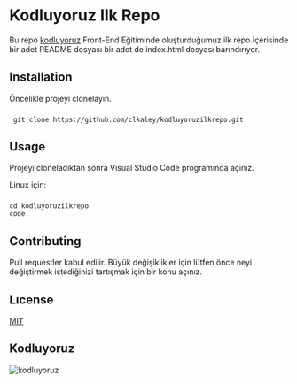 # Kodluyoruz Ilk Repo
Bu repo [kodluyoruz](https://www.kodluyoruz.org/) Front-End Eğitiminde oluşturduğumuz ilk repo.İçerisinde bir adet README dosyası bir adet de index.html dosyası barındırıyor.

## Installation
Öncelikle projeyi clonelayın.


### 
```
 git clone https://github.com/clkaley/kodluyoruzilkrepo.git 
```



## Usage
Projeyi cloneladıktan sonra Visual Studio Code programında açınız.

Linux için:

### 
```
cd kodluyoruzilkrepo 
code.
```



## Contributing
Pull requestler kabul edilir. Büyük değişiklikler için lütfen önce neyi değiştirmek istediğinizi tartışmak için bir konu açınız.

## Lıcense
[MIT](https://opensource.org/licenses/MIT)


## Kodluyoruz
![kodluyoruz](https://user-images.githubusercontent.com/74673470/114269258-ac8be100-9a0e-11eb-8e98-780b0f12f8bd.png)

